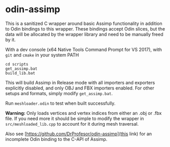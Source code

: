 # odin-assimp

This is a sanitized C wrapper around basic Assimp functionality in addition to Odin bindings to this wrapper. These bindings accept Odin slices, but the data will be allocated by the wrapper library and need to be manually freed by it.

With a dev console (x64 Native Tools Command Prompt for VS 2017), with `git` and `cmake` in your system PATH
```
cd scripts
get_assimp.bat
build_lib.bat
```

This will build Assimp in Release mode with all importers and exporters explicitly disabled, and only OBJ and FBX importers enabled. For other setups and formats, simply modify `get_assimp.bat`.

Run `meshloader.odin` to test when built successfully.

**Warning:** Only loads vertices and vertex indices from either an .obj or .fbx file. If you need more it should be simple to modify the wrapper in `src/meshloaded_lib.cpp` to account for it during mesh traversal.

Also see [https://github.com/DrProfesor/odin-assimp](this link) for an incomplete Odin binding to the C-API of Assimp.

